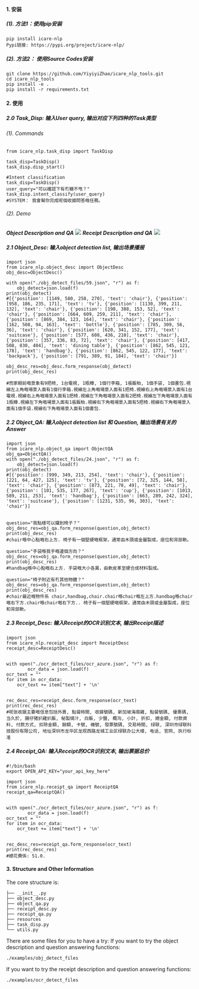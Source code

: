 #### 1. 安装
##### (1). 方法1：使用pip安装
~~~
pip install icare-nlp
Pypi链接: https://pypi.org/project/icare-nlp/
~~~
##### (2). 方法2： 使用Source Codes安装
~~~
git clone https://github.com/YiyiyiZhao/icare_nlp_tools.git
cd icare_nlp_tools
pip install -e .
pip install -r requirements.txt
~~~

#### 2. 使用
##### 2.0 Task_Disp: 输入User query, 输出对应下列四种的Task类型
###### (1). Commands
~~~
from icare_nlp.task_disp import TaskDisp

task_disp=TaskDisp()
task_disp.disp_start()
~~~
~~~
#Intent classification
task_disp=TaskDisp()
user_query="可以確認下有冇糖不甩？"
task_disp.intent_classify(user_query)
#SYSTEM： 我會幫你完成呢個收據問答嘅任務。
~~~
###### (2). Demo
***Object Description and QA***
![](./examples/figs/object_desc_qa_0513.gif)
***Receipt Description and QA***
![](./examples/figs/receipt_desc_qa_0513.gif)
##### 2.1 Object_Desc: 输入object detection list, 输出场景播报
~~~
import json
from icare_nlp.object_desc import ObjectDesc
obj_desc=ObjectDesc()

with open("./obj_detect_files/59.json", "r") as f:
    obj_detect=json.load(f)
print(obj_detect)
#[{'position': [1149, 580, 258, 270], 'text': 'chair'}, {'position': [958, 186, 235, 171], 'text': 'tv'}, {'position': [1130, 399, 211, 132], 'text': 'chair'}, {'position': [198, 388, 153, 52], 'text': 'chair'}, {'position': [664, 609, 259, 211], 'text': 'chair'}, {'position': [869, 384, 123, 164], 'text': 'chair'}, {'position': [162, 508, 94, 163], 'text': 'bottle'}, {'position': [785, 309, 56, 36], 'text': 'chair'}, {'position': [620, 341, 152, 177], 'text': 'suitcase'}, {'position': [577, 608, 436, 210], 'text': 'chair'}, {'position': [357, 336, 83, 72], 'text': 'chair'}, {'position': [417, 508, 830, 404], 'text': 'dining table'}, {'position': [862, 545, 121, 178], 'text': 'handbag'}, {'position': [862, 545, 122, 177], 'text': 'backpack'}, {'position': [791, 389, 91, 184], 'text': 'chair'}]

obj_desc_res=obj_desc.form_response(obj_detect)
print(obj_desc_res)

#而家眼前嘅景象有9把椅, 1台電視, 1瓶樽, 1個行李箱, 1張飯枱, 1個手袋, 1個書包.視線左上角嘅場景入面有1個行李箱.視線左上角嘅場景入面有1把椅.視線右上角嘅場景入面有1台電視.視線右上角嘅場景入面有1把椅.視線左下角嘅場景入面有2把椅.視線左下角嘅場景入面有1瓶樽.視線左下角嘅場景入面有1張飯枱.視線右下角嘅場景入面有5把椅.視線右下角嘅場景入面有1個手袋.視線右下角嘅場景入面有1個書包.
~~~

##### 2.2 Object_QA: 输入object detection list 和 Question, 输出场景有关的Answer
~~~
import json
from icare_nlp.object_qa import ObjectQA
obj_qa=ObjectQA()
with open("./obj_detect_files/24.json", "r") as f:
    obj_detect=json.load(f)
print(obj_detect)
#[{'position': [999, 349, 213, 254], 'text': 'chair'}, {'position': [221, 64, 427, 125], 'text': 'tv'}, {'position': [72, 325, 144, 58], 'text': 'chair'}, {'position': [873, 221, 78, 49], 'text': 'chair'}, {'position': [101, 535, 177, 267], 'text': 'cup'}, {'position': [1013, 589, 211, 253], 'text': 'handbag'}, {'position': [663, 289, 242, 324], 'text': 'suitcase'}, {'position': [1231, 535, 96, 303], 'text': 'chair'}]


question="我點樣可以攞到椅子？"
obj_desc_res=obj_qa.form_response(question,obj_detect)
print(obj_desc_res)
#chair喺中心點嘅右上方. 椅子有一個堅硬嘅框架，通常由木頭或金屬製成，座位和背部軟。

question="手袋喺我手嘅邊個方向？"
obj_desc_res=obj_qa.form_response(question,obj_detect)
print(obj_desc_res)
#handbag喺中心點嘅右上方. 手袋嘅大小各異，由軟皮革至硬合成材料製成。

question="椅子附近有冇其他物體？"
obj_desc_res=obj_qa.form_response(question,obj_detect)
print(obj_desc_res)
#chair最近嘅物件系 chair,handbag,chair.chair喺chair嘅左上方.handbag喺chair嘅右下方.chair喺chair嘅右下方.. 椅子有一個堅硬嘅框架，通常由木頭或金屬製成，座位和背部軟。
~~~

##### 2.3 Receipt_Desc: 输入Receipt的OCR识别文本, 输出Receipt描述
~~~
import json
from icare_nlp.receipt_desc import ReceiptDesc
receipt_desc=ReceiptDesc()


with open("./ocr_detect_files/ocr_azure.json", "r") as f:
        ocr_data = json.load(f)
ocr_text = ""
for item in ocr_data:
    ocr_text += item["text"] + '\n'


rec_desc_res=receipt_desc.form_response(ocr_text)
print(rec_desc_res)
#呢张收据主要嘅信息包括外賣, 點餐時間, 收據號碼, 新加坡海南雞, 點餐號碼, 優惠碼, 当久於, 腸仔猪扒雞扒飯, 秘製燒汁, 白飯, 少鹽, 概沟, 小計, 折扣, 總金額, 付款資料, 付款方式, 扣除金額, 餘額, 卡號, 機號, 發票號碼, 交易時間, 绿联, 深圳市绿联科技股份有限公司, 地址深圳市龙华区龙观西路龙城工业区绿联办公大楼, 电话, 官网, 执行标准
~~~

##### 2.4 Receipt_QA: 输入Receipt的OCR识别文本, 输出票据总价
~~~
#!/bin/bash
export OPEN_API_KEY="your_api_key_here"
~~~
~~~
import json
from icare_nlp.receipt_qa import ReceiptQA
receipt_qa=ReceiptQA()


with open("./ocr_detect_files/ocr_azure.json", "r") as f:
        ocr_data = json.load(f)
ocr_text = ""
for item in ocr_data:
    ocr_text += item["text"] + '\n'


rec_desc_res=receipt_qa.form_response(ocr_text)
print(rec_desc_res)
#總花費係: 51.0.
~~~
#### 3. Structure and Other Information
The core structure is: 
~~~
├── __init__.py
├── object_desc.py
├── object_qa.py
├── receipt_desc.py
├── receipt_qa.py
├── resources
├── task_disp.py
└── utils.py
~~~
There are some files for you to have a try:
If you want to try the object description and question answering functions:
~~~
./examples/obj_detect_files
~~~
If you want to try the receipt description and question answering functions:
~~~
./examples/ocr_detect_files
~~~